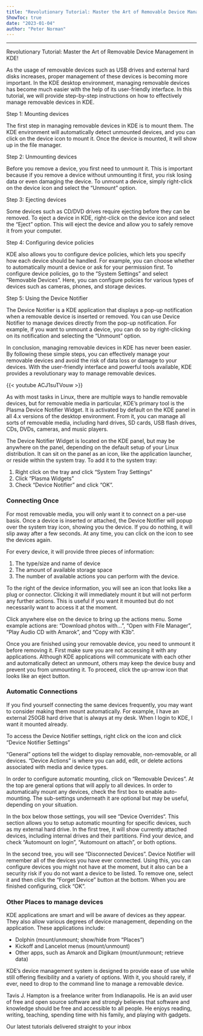 ```yaml
---
title: "Revolutionary Tutorial: Master the Art of Removable Device Management in KDE!"
ShowToc: true 
date: "2023-01-04"
author: "Peter Norman"
---
```

*****
Revolutionary Tutorial: Master the Art of Removable Device Management in KDE!

As the usage of removable devices such as USB drives and external hard disks increases, proper management of these devices is becoming more important. In the KDE desktop environment, managing removable devices has become much easier with the help of its user-friendly interface. In this tutorial, we will provide step-by-step instructions on how to effectively manage removable devices in KDE.

Step 1: Mounting devices

The first step in managing removable devices in KDE is to mount them. The KDE environment will automatically detect unmounted devices, and you can click on the device icon to mount it. Once the device is mounted, it will show up in the file manager.

Step 2: Unmounting devices

Before you remove a device, you first need to unmount it. This is important because if you remove a device without unmounting it first, you risk losing data or even damaging the device. To unmount a device, simply right-click on the device icon and select the “Unmount” option.

Step 3: Ejecting devices

Some devices such as CD/DVD drives require ejecting before they can be removed. To eject a device in KDE, right-click on the device icon and select the “Eject” option. This will eject the device and allow you to safely remove it from your computer.

Step 4: Configuring device policies

KDE also allows you to configure device policies, which lets you specify how each device should be handled. For example, you can choose whether to automatically mount a device or ask for your permission first. To configure device policies, go to the “System Settings” and select “Removable Devices”. Here, you can configure policies for various types of devices such as cameras, phones, and storage devices.

Step 5: Using the Device Notifier

The Device Notifier is a KDE application that displays a pop-up notification when a removable device is inserted or removed. You can use Device Notifier to manage devices directly from the pop-up notification. For example, if you want to unmount a device, you can do so by right-clicking on its notification and selecting the “Unmount” option.

In conclusion, managing removable devices in KDE has never been easier. By following these simple steps, you can effectively manage your removable devices and avoid the risk of data loss or damage to your devices. With the user-friendly interface and powerful tools available, KDE provides a revolutionary way to manage removable devices.

{{< youtube ACJ1suTVouw >}} 



As with most tasks in Linux, there are multiple ways to handle removable devices, but for removable media in particular, KDE’s primary tool is the Plasma Device Notifier Widget. It is activated by default on the KDE panel in all 4.x versions of the desktop environment. From it, you can manage all sorts of removable media, including hard drives, SD cards, USB flash drives, CDs, DVDs, cameras, and music players.
 
The Device Notifier Widget is located on the KDE panel, but may be anywhere on the panel, depending on the default setup of your Linux distribution. It can sit on the panel as an icon, like the application launcher, or reside within the system tray. To add it to the system tray:
 
1. Right click on the tray and click “System Tray Settings”
2. Click “Plasma Widgets”
3. Check “Device Notifier” and click “OK”.

 
### Connecting Once
 
For most removable media, you will only want it to connect on a per-use basis. Once a device is inserted or attached, the Device Notifier will popup over the system tray icon, showing you the device. If you do nothing, it will slip away after a few seconds.  At any time, you can click on the icon to see the devices again.
 
For every device, it will provide three pieces of information:
 
1. The type/size and name of device
2. The amount of available storage space
3. The number of available actions you can perform with the device.
 

 
To the right of the device information, you will see an icon that looks like a plug or connector. Clicking it will immediately mount it but will not perform any further actions. This is useful if you want it mounted but do not necessarily want to access it at the moment.
 
Click anywhere else on the device to bring up the actions menu. Some example actions are: “Download photos with…”, “Open with File Manager”, “Play Audio CD with Amarok”, and “Copy with K3b”.
 
Once you are finished using your removable device, you need to unmount it before removing it. First make sure you are not accessing it with any applications. Although KDE applications will communicate with each other and automatically detect an unmount, others may keep the device busy and prevent you from unmounting it. To proceed, click the up-arrow icon that looks like an eject button.
 
### Automatic Connections
 
If you find yourself connecting the same devices frequently, you may want to consider making them mount automatically. For example, I have an external 250GB hard drive that is always at my desk. When I login to KDE, I want it mounted already.
 
To access the Device Notifier settings, right click on the icon and click “Device Notifier Settings”
 
“General” options tell the widget to display removable, non-removable, or all devices. “Device Actions” is where you can add, edit, or delete actions associated with media and device types.
 
In order to configure automatic mounting, click on “Removable Devices”. At the top are general options that will apply to all devices. In order to automatically mount any devices, check the first box to enable auto-mounting. The sub-settings underneath it are optional but may be useful, depending on your situation.
 
In the box below those settings, you will see “Device Overrides“. This section allows you to setup automatic mounting for specific devices, such as my external hard drive. In the first tree, it will show currently attached devices, including internal drives and their partitions. Find your device, and check “Automount on login”, “Automount on attach”, or both options.
 
In the second tree, you will see “Disconnected Devices”. Device Notifier will remember all of the devices you have ever connected. Using this, you can configure devices you might not have at the moment, but it also can be a security risk if you do not want a device to be listed. To remove one, select it and then click the “Forget Device” button at the bottom. When you are finished configuring, click “OK”.
 
### Other Places to manage devices
 
KDE applications are smart and will be aware of devices as they appear. They also allow various degrees of device management, depending on the application. These applications include:
 
- Dolphin (mount/unmount; show/hide from “Places”)
 - Kickoff and Lancelot menus (mount/unmount)
 - Other apps, such as Amarok and Digikam (mount/unmount; retrieve data)

 
KDE’s device management system is designed to provide ease of use while still offering flexibility and a variety of options. With it, you should rarely, if ever, need to drop to the command line to manage a removable device.
 
Tavis J. Hampton is a  freelance writer from Indianapolis.  He is an avid user of free and open source software and strongly believes that software and knowledge should be free and accessible to all people. He enjoys reading, writing, teaching, spending time with his family, and playing with gadgets.
 
Our latest tutorials delivered straight to your inbox




